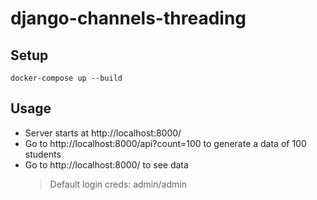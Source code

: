 # django-channels-threading

## Setup
```
docker-compose up --build
```

## Usage
- Server starts at http://localhost:8000/
- Go to http://localhost:8000/api?count=100 to generate a data of 100 students
- Go to http://localhost:8000/ to see data
    > Default login creds: admin/admin